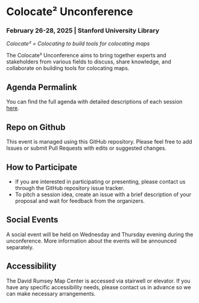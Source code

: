 # Colocate² Unconference

### February 26-28, 2025 | Stanford University Library

_Colocate² = Colocating to build tools for colocating maps_

The Colocate² Unconference aims to bring together experts and stakeholders from various fields to discuss, share knowledge, and collaborate on building tools for colocating maps.

## Agenda Permalink

You can find the full agenda with detailed descriptions of each session [here](link_to_agenda_permalink).

## Repo on Github

This event is managed using this GitHub repository. Please feel free to add Issues or submit Pull Requests with edits or suggested changes.

## How to Participate

- If you are interested in participating or presenting, please contact us through the GitHub repository issue tracker.
- To pitch a session idea, create an issue with a brief description of your proposal and wait for feedback from the organizers.

## Social Events

A social event will be held on Wednesday and Thursday evening during the unconference. More information about the events will be announced separately.

## Accessibility

The David Rumsey Map Center is accessed via stairwell or elevator. If you have any specific accessibility needs, please contact us in advance so we can make necessary arrangements.
